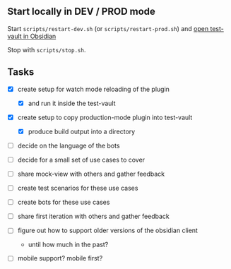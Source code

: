 ## Start locally in DEV / PROD mode

Start `scripts/restart-dev.sh` (or `scripts/restart-prod.sh`) and
[open test-vault in Obsidian](obsidian://open?vault=test-vault&file=README)

Stop with `scripts/stop.sh`.

## Tasks

* [x] create setup for watch mode reloading of the plugin
    * [x] and run it inside the test-vault
* [x] create setup to copy production-mode plugin into test-vault
    * [x] produce build output into a directory
* [ ] decide on the language of the bots
* [ ] decide for a small set of use cases to cover
* [ ] share mock-view with others and gather feedback
* [ ] create test scenarios for these use cases
* [ ] create bots for these use cases
* [ ] share first iteration with others and gather feedback

* [ ] figure out how to support older versions of the obsidian client
    * until how much in the past?
* [ ] mobile support? mobile first?